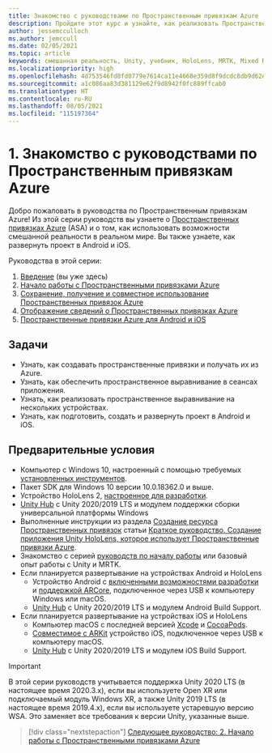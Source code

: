 ```yaml
---
title: Знакомство с руководствами по Пространственным привязкам Azure
description: Пройдите этот курс и узнайте, как реализовать Пространственные привязки Azure в приложении смешанной реальности.
author: jessemcculloch
ms.author: jemccull
ms.date: 02/05/2021
ms.topic: article
keywords: смешанная реальность, Unity, учебник, HoloLens, MRTK, Mixed Reality Toolkit, UWP, Пространственные привязки Azure, iOS, Android, Windows 10, ARCore, macOS, Android Build Support, ARKit
ms.localizationpriority: high
ms.openlocfilehash: 4d753546fd8fd0779e7614ca11e4668e359d8f9dcdc8db9d62e95267747471db
ms.sourcegitcommit: a1c086aa83d381129e62f9d8942f0fc889ffcab0
ms.translationtype: HT
ms.contentlocale: ru-RU
ms.lasthandoff: 08/05/2021
ms.locfileid: "115197364"
---
```

# <a name="1-introduction-to-the-azure-spatial-anchors-tutorials"></a>1. Знакомство с руководствами по Пространственным привязкам Azure

Добро пожаловать в руководства по Пространственным привязкам Azure! Из этой серии руководств вы узнаете о <a href="https://azure.microsoft.com/services/spatial-anchors" target="_blank">Пространственных привязках Azure</a> (ASA) и о том, как использовать возможности смешанной реальности в реальном мире. Вы также узнаете, как развернуть проект в Android и iOS.

Руководства в этой серии:

1. [Введение](mr-learning-asa-01.md) (вы уже здесь)
2. [Начало работы с Пространственными привязками Azure](mr-learning-asa-02.md)
3. [Сохранение, получение и совместное использование Пространственных привязок Azure](mr-learning-asa-03.md)
4. [Отображение сведений о Пространственных привязках Azure](mr-learning-asa-04.md)
5. [Пространственные привязки Azure для Android и iOS](mr-learning-asa-05.md)

## <a name="objectives"></a>Задачи

* Узнать, как создавать пространственные привязки и получать их из Azure.
* Узнать, как обеспечить пространственное выравнивание в сеансах приложения.
* Узнать, как реализовать пространственное выравнивание на нескольких устройствах.
* Узнать, как подготовить, создать и развернуть проект в Android и iOS.

## <a name="prerequisites"></a>Предварительные условия

* Компьютер с Windows 10, настроенный с помощью требуемых [установленных инструментов](../../install-the-tools.md).
* Пакет SDK для Windows 10 версии 10.0.18362.0 и выше.
* Устройство HoloLens 2, [настроенное для разработки](../../platform-capabilities-and-apis/using-visual-studio.md#enabling-developer-mode).
* <a href="https://docs.unity3d.com/Manual/GettingStartedInstallingHub.html" target="_blank">Unity Hub</a> с Unity 2020/2019 LTS и модулем поддержки сборки универсальной платформы Windows
* Выполненные инструкции из раздела [Создание ресурса Пространственных привязок](/azure/spatial-anchors/quickstarts/get-started-unity-hololens#create-a-spatial-anchors-resource) статьи [Краткое руководство. Создание приложения Unity HoloLens, которое использует Пространственные привязки Azure](/azure/spatial-anchors/quickstarts/get-started-unity-hololens).
* Знакомство с серией [руководств по началу работы](mr-learning-base-01.md) или базовый опыт работы с Unity и MRTK.
* Если планируется развертывание на устройствах Android и HoloLens
  * Устройство Android с <a href="https://developer.android.com/studio/debug/dev-options" target="_blank">включенными возможностями разработки</a> и <a href="https://developers.google.com/ar/discover/supported-devices" target="_blank">поддержкой ARCore</a>, подключенное через USB к компьютеру Windows или macOS.
  * <a href="https://docs.unity3d.com/Manual/GettingStartedInstallingHub.html" target="_blank">Unity Hub</a> с Unity 2020/2019 LTS и модулем Android Build Support.
* Если планируется развертывание на устройствах iOS и HoloLens
  * Компьютер macOS с последней версией <a href="https://geo.itunes.apple.com/us/app/xcode/id497799835?mt=12" target="_blank">Xcode</a> и <a href="https://cocoapods.org" target="_blank">CocoaPods</a>.
  * <a href="https://developer.apple.com/documentation/arkit/verifying_device_support_and_user_permission" target="_blank">Совместимое с ARKit</a> устройство iOS, подключенное через USB к компьютеру macOS.
  * <a href="https://docs.unity3d.com/Manual/GettingStartedInstallingHub.html" target="_blank">Unity Hub</a> с Unity 2020/2019 LTS и модулем iOS Build Support.

> [!Important]
> В этой серии руководств учитывается поддержка Unity 2020 LTS (в настоящее время 2020.3.x), если вы используете Open XR или подключаемый модуль Windows XR, а также Unity 2019 LTS (в настоящее время 2019.4.x), если вы используете устаревшую версию WSA. Это заменяет все требования к версии Unity, указанные выше.

> [!div class="nextstepaction"]
> [Следующее руководство: 2. Начало работы с Пространственными привязками Azure](mr-learning-asa-02.md)

